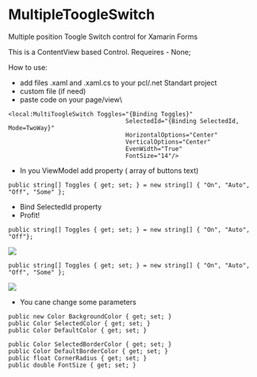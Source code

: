 # MultipleToogleSwitch
Multiple position Toogle Switch control for Xamarin Forms

This is a ContentView based Control. 
Requeires - None;

How to use:
- add files .xaml and .xaml.cs to your pcl/.net Standart project
- custom file (if need)
- paste code on your page/view\
```
<local:MultiToogleSwitch Toggles="{Binding Toggles}" 
                                 SelectedId="{Binding SelectedId, Mode=TwoWay}"
                                 HorizontalOptions="Center"
                                 VerticalOptions="Center"
                                 EvenWidth="True"
                                 FontSize="14"/>
```
- In you ViewModel add property ( array of buttons text) 
```
public string[] Toggles { get; set; } = new string[] { "On", "Auto", "Off", "Some" };
```
- Bind SelectedId property
- Profit!

```
public string[] Toggles { get; set; } = new string[] { "On", "Auto", "Off"};
```
![](https://github.com/VasenevEA/MultipleToogleSwitch/blob/master/Res/3toogleSwitch.gif)

```
public string[] Toggles { get; set; } = new string[] { "On", "Auto", "Off", "Some" };
```
![](https://github.com/VasenevEA/MultipleToogleSwitch/blob/master/Res/4toogleSwitch.gif)

- You cane change some parameters
``` 
public new Color BackgroundColor { get; set; }
public Color SelectedColor { get; set; }
public Color DefaultColor { get; set; }

public Color SelectedBorderColor { get; set; }
public Color DefaultBorderColor { get; set; }
public float CornerRadius { get; set; }
public double FontSize { get; set; }
```
